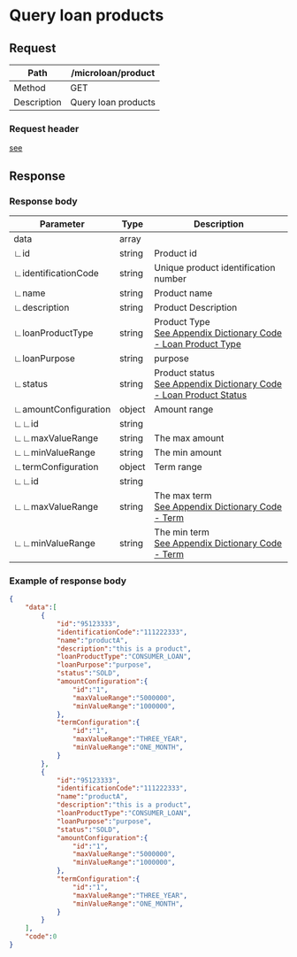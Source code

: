 # Query loan products

## Request

| Path        | /microloan/product  |
| ----------- | ------------------- |
| Method      | GET                 |
| Description | Query loan products |

### Request header

[see](../../header.md)

## Response

### Response body

| Parameter            | Type   | Description                                                  |
| -------------------- | ------ | ------------------------------------------------------------ |
| data                 | array  |                                                              |
| ∟id                  | string | Product id                                                   |
| ∟identificationCode  | string | Unique product identification number                         |
| ∟name                | string | Product name                                                 |
| ∟description         | string | Product Description                                          |
| ∟loanProductType     | string | Product Type<br/> [See Appendix Dictionary Code - Loan Product Type](../../appendices/dictionary_code.md) |
| ∟loanPurpose         | string | purpose                                                      |
| ∟status              | string | Product status<br/> [See Appendix Dictionary Code - Loan Product Status](../../appendices/dictionary_code.md) |
| ∟amountConfiguration | object | Amount range                                                 |
| ∟∟id                 | string |                                                              |
| ∟∟maxValueRange      | string | The max amount                                               |
| ∟∟minValueRange      | string | The min amount                                               |
| ∟termConfiguration   | object | Term range                                                   |
| ∟∟id                 | string |                                                              |
| ∟∟maxValueRange      | string | The max term<br/> [See Appendix Dictionary Code - Term](../../appendices/dictionary_code.md) |
| ∟∟minValueRange      | string | The min term<br/> [See Appendix Dictionary Code - Term](../../appendices/dictionary_code.md) |

### Example of response body

```json
{
    "data":[
        {
            "id":"95123333",
            "identificationCode":"111222333",
            "name":"productA",
            "description":"this is a product",
            "loanProductType":"CONSUMER_LOAN",
            "loanPurpose":"purpose",
            "status":"SOLD",
            "amountConfiguration":{
                "id":"1",
                "maxValueRange":"5000000",
                "minValueRange":"1000000",
            },
            "termConfiguration":{
                "id":"1",
                "maxValueRange":"THREE_YEAR",
                "minValueRange":"ONE_MONTH",
            }
        },
        {
            "id":"95123333",
            "identificationCode":"111222333",
            "name":"productA",
            "description":"this is a product",
            "loanProductType":"CONSUMER_LOAN",
            "loanPurpose":"purpose",
            "status":"SOLD",
            "amountConfiguration":{
                "id":"1",
                "maxValueRange":"5000000",
                "minValueRange":"1000000",
            },
            "termConfiguration":{
                "id":"1",
                "maxValueRange":"THREE_YEAR",
                "minValueRange":"ONE_MONTH",
            }
        }
    ],
    "code":0
}
```
